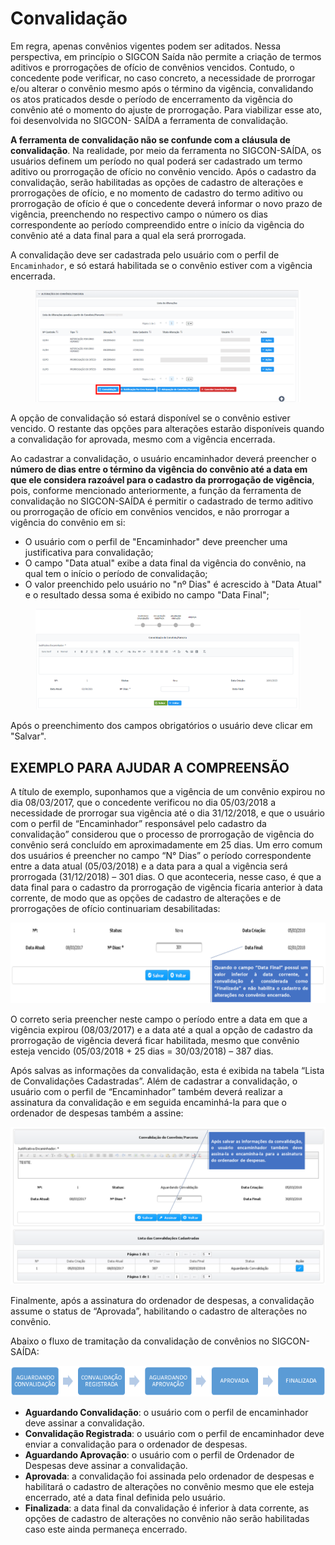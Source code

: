 # Convalidação

Em regra, apenas convênios vigentes podem ser aditados. Nessa perspectiva, em princípio o SIGCON Saída não permite a criação de termos aditivos e prorrogações de ofício de convênios vencidos. Contudo, o concedente pode verificar, no caso concreto, a necessidade de prorrogar e/ou alterar o convênio mesmo após o término da vigência, convalidando os atos praticados desde o período de encerramento da vigência do convênio até o momento do ajuste de prorrogação. Para viabilizar esse ato, foi desenvolvida no SIGCON- SAÍDA a ferramenta de convalidação.


**A ferramenta de convalidação não se confunde com a cláusula de convalidação**. Na realidade, por meio da ferramenta no SIGCON-SAÍDA, os usuários definem um período no qual poderá ser cadastrado um termo aditivo ou prorrogação de ofício no convênio vencido. Após o cadastro da convalidação, serão habilitadas as opções de cadastro de alterações e prorrogações de ofício, e no momento de cadastro do termo aditivo ou prorrogação de ofício é que o concedente deverá informar o novo prazo de vigência, preenchendo no respectivo campo o número os dias correspondente ao período compreendido entre o início da vigência do convênio até a data final para a qual ela será prorrogada.

A convalidação deve ser cadastrada pelo usuário com o perfil de `Encaminhador`, e só estará habilitada se o convênio estiver com a vigência encerrada.

<figure><img src="../../../.gitbook/assets/image (3).png" alt=""><figcaption></figcaption></figure>

A opção de convalidação só estará disponível se o convênio estiver vencido. O restante das opções para alterações estarão disponíveis quando a convalidação for aprovada, mesmo com a vigência encerrada.


Ao cadastrar a convalidação, o usuário encaminhador deverá preencher o **número de dias entre o término da vigência do convênio até a data em que ele considera razoável para o cadastro da prorrogação de vigência**, pois, conforme mencionado anteriormente, a função da ferramenta de convalidação no SIGCON-SAÍDA é permitir o cadastrado de termo aditivo ou prorrogação de ofício em convênios vencidos, e não prorrogar a vigência do convênio em si:

* O usuário com o perfil de "Encaminhador" deve preencher uma justificativa para convalidação;
* O campo "Data atual" exibe a data final da vigência do convênio, na qual tem o início o período de convalidação;
* O valor preenchido pelo usuário no "nº Dias" é acrescido à "Data Atual" e o resultado dessa soma é exibido no campo "Data Final";

<figure><img src="../../../.gitbook/assets/image (1).png" alt=""><figcaption></figcaption></figure>

Após o preenchimento dos campos obrigatórios o usuário deve clicar em "Salvar".

## EXEMPLO PARA AJUDAR A COMPREENSÃO

A título de exemplo, suponhamos que a vigência de um convênio expirou no dia 08/03/2017, que o concedente verificou no dia 05/03/2018 a necessidade de prorrogar sua vigência até o dia 31/12/2018, e que o usuário com o perfil de “Encaminhador” responsável pelo cadastro da convalidação” considerou que o processo de prorrogação de vigência do convênio será concluído em aproximadamente em 25 dias. Um erro comum dos usuários é preencher no campo “N° Dias” o período correspondente entre a data atual (05/03/2018) e a data para a qual a vigência será prorrogada (31/12/2018) – 301 dias. O que aconteceria, nesse caso, é que a data final para o cadastro da prorrogação de vigência ficaria anterior à data corrente, de modo que as opções de cadastro de alterações e de prorrogações de ofício continuariam desabilitadas:

![](<../../../.gitbook/assets/image (152).png>)

O correto seria preencher neste campo o período entre a data em que a vigência expirou (08/03/2017) e a data até a qual a opção de cadastro da prorrogação de vigência deverá ficar habilitada, mesmo que convênio esteja vencido (05/03/2018 + 25 dias = 30/03/2018) – 387 dias.

Após salvas as informações da convalidação, esta é exibida na tabela “Lista de Convalidações Cadastradas”. Além de cadastrar a convalidação, o usuário com o perfil de “Encaminhador” também deverá realizar a assinatura da convalidação e em seguida encaminhá-la para que o ordenador de despesas também a assine:

![](<../../../.gitbook/assets/image (23).png>)

Finalmente, após a assinatura do ordenador de despesas, a convalidação assume o status de “Aprovada”, habilitando o cadastro de alterações no convênio.


Abaixo o fluxo de tramitação da convalidação de convênios no SIGCON-SAÍDA:

![](<../../../.gitbook/assets/image (79).png>)

*
  **Aguardando Convalidação**: o usuário com o perfil de encaminhador deve assinar a convalidação.
* **Convalidação Registrada**: o usuário com o perfil de encaminhador deve enviar a convalidação para o ordenador de despesas.
* **Aguardando Aprovação**: o usuário com o perfil de Ordenador de Despesas deve assinar a convalidação.
* **Aprovada**: a convalidação foi assinada pelo ordenador de despesas e habilitará o cadastro de alterações no convênio mesmo que ele esteja encerrado, até a data final definida pelo usuário.&#x20;
* **Finalizada**: a data final da convalidação é inferior à data corrente, as opções de cadastro de alterações no convênio não serão habilitadas caso este ainda permaneça encerrado.
